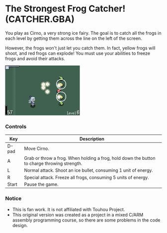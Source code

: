 # The Strongest Frog Catcher! (CATCHER.GBA)

You play as Cirno, a very strong ice fairy. The goal is to catch all the frogs in each level by getting them across the line on the left of the screen.

However, the frogs won't just let you catch them. In fact, yellow frogs will shoot, and red frogs can explode! You must use your abilities to freeze frogs and avoid their attacks.

![](project%20report/catcher.png)

### Controls

| Key | Description |
|--- |--- |
| D-pad | Move Cirno. |
| A | Grab or throw a frog. When holding a frog, hold down the button to charge throwing strength. |
| L | Normal attack. Shoot an ice bullet, consuming 1 unit of energy. |
| R | Special attack. Freeze all frogs, consuming 5 units of energy. |
| Start | Pause the game. |

### Notice

- This is fan work. It is not affiliated with Touhou Project.
- This original version was created as a project in a mixed C/ARM assembly programming course, so there are some problems in the code design.
